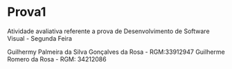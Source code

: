 # Prova1
Atividade avaliativa referente a prova de Desenvolvimento de Software Visual - Segunda Feira

Guilhermy Palmeira da Silva Gonçalves da Rosa - RGM:33912947
Guilherme Romero da Rosa - RGM: 34212086
